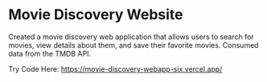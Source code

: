 # Movie Discovery Website

Created a movie discovery web application that allows users to search for movies, view details about them, and save their favorite movies. Consumed data from the TMDB API.

Try Code Here: https://movie-discovery-webapp-six.vercel.app/
